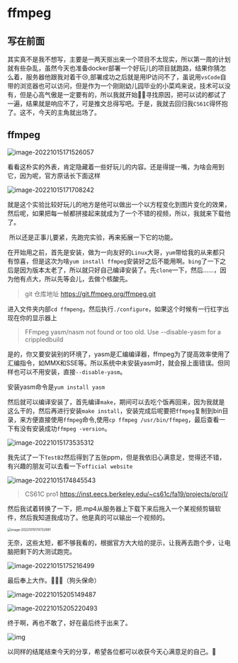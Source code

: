 # ffmpeg

## 写在前面

​	其实真不是我不想写，主要是一两天抠出来一个项目不太现实，所以第一周的计划就有些杂乱，虽然今天也准备docker部署一个好玩儿的项目就跑路，结果你猜怎么着，服务器他跟我对着干:cry:,部署成功之后就是用IP访问不了，虽说用`vsCode`自带的浏览器也可以访问，但是作为一个刚刚幼儿园毕业的小菜鸡来说，技术可以没有，但是心高气傲是一定要有的，所以我就开始:surfing_man:寻找原因，把可以试的都试了一遍，结果就是响应不了，可是推文总得写吧。于是，我就去回归我`CS61C`得怀抱了。这不，今天的主角就出场了。

## ffmpeg

![image-20221015171526057](https://s2.loli.net/2022/10/15/Tu19RDOlo7mrVHE.png)

​	看看这朴实的外表，肯定隐藏着一些好玩儿的内容。还是得提一嘴，为啥会用到它，因为呢，官方原话长下面这样

![image-20221015171708242](https://s2.loli.net/2022/10/15/KnUIDgMsxpot4aN.png)

就是这个实验比较好玩儿的地方是他可以做出一个以方程变化到图片变化的效果，然后呢，如果把每一帧都拼接起来就成为了一个不错的视频，所以，我就来下载他了。

​	所以还是正事儿要紧，先跑完实验，再来拓展一下它的功能。

​	在开始用之前，首先是安装，做为一向友好的`Linux`大哥，`yum`带给我的从来都只有惊喜，但是这次为啥`yum install ffmpeg`安装好之后不能用啊。`bing`了一下之后是因为版本太老了，所以就只好自己编译安装了。先`clone`一下，然后……，因为他有点大，所以先等会儿，去做个核酸先。

> git 仓库地址 https://git.ffmpeg.org/ffmpeg.git 

进入文件夹内部`cd ffmpeng`，然后执行`./configure`，如果这个时候有一行红字出现在你的显示器上

> FFmpeg yasm/nasm not found or too old. Use --disable-yasm for a crippledbuild

是的，你又要安装别的环境了，yasm是汇编编译器，ffmpeg为了提高效率使用了汇编指令，如MMX和SSE等。所以系统中未安装yasm时，就会报上面错误。但同样也可以不用安装，直接`--disable-yasm`。

安装yasm命令是`yum install yasm`

然后就可以编译安装了，首先编译`make`，期间可以去吃个饭再回来，因为我就是这么干的，然后再进行安装`make install`，安装完成后呢要把`ffmpeg`复制到bin目录，来方便直接使用`ffmpeg`命令,使用`cp ffmpeg /usr/bin/ffmpeg`，最后查看一下有没有安装成功`ffmpeg -version`。

![image-20221015173535312](https://s2.loli.net/2022/10/15/A38g2TPkCsZ4W9j.png)

我先试了一下`TestB2`然后得到了五张ppm，但是我依旧心满意足，觉得还不错，有兴趣的朋友可以去看一下`official website`

![image-20221015174845543](https://s2.loli.net/2022/10/15/kxYnTQ3v5VoZXwG.png)

> CS61C pro1  https://inst.eecs.berkeley.edu/~cs61c/fa19/projects/proj1/

然后我试着转换了一下，把.mp4从服务器上下载下来后拖入一个某视频剪辑软件，然后我知道我成功了。他是真的可以输出一个视频的。

<img src="https://s2.loli.net/2022/10/15/sQV1W8EUhvHf6mL.png" alt="image-20221015174732891" style="zoom: 50%;" />

无奈，这些太短，都不够我看的，根据官方大大给的提示，让我再去跑个步，让电脑把剩下的大测试跑完。

![image-20221015175216499](https://s2.loli.net/2022/10/15/quc1TWhJNdZU5Io.png)

最后奉上大作。:dog::dog::dog:（狗头保命）

![image-20221015205149487](https://s2.loli.net/2022/10/15/Unk14T2zuWC5NsA.png)

![image-20221015205220493](https://s2.loli.net/2022/10/15/tdchnLMJxzbfk4Y.png)

终于啊，再也不敢了，好在最后终于出来了。

![img](../../公众号/220px-Mandelbrot_sequence_new.gif)

以同样的结尾结束今天的分享，希望各位都可以收获今天心满意足的自己。:gift_heart: